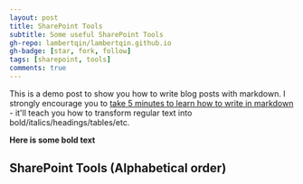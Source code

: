 ```yaml
---
layout: post
title: SharePoint Tools
subtitle: Some useful SharePoint Tools
gh-repo: lambertqin/lambertqin.github.io
gh-badge: [star, fork, follow]
tags: [sharepoint, tools]
comments: true
---
```


This is a demo post to show you how to write blog posts with markdown.  I strongly encourage you to [take 5 minutes to learn how to write in markdown](https://markdowntutorial.com/) - it'll teach you how to transform regular text into bold/italics/headings/tables/etc.

**Here is some bold text**

## SharePoint Tools (Alphabetical order)


